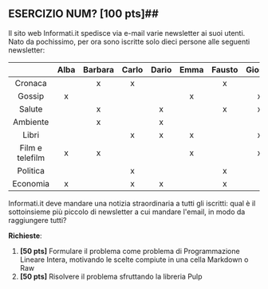 ## ESERCIZIO NUM? \[100 pts\]##

Il sito web Informati.it spedisce via e-mail varie newsletter ai suoi utenti.
Nato da pochissimo, per ora sono iscritte solo dieci persone alle seguenti newsletter:

|                 | Alba | Barbara | Carlo | Dario | Emma | Fausto | Giosuè | Harry | Imma | John |
|:---------------:|:----:|:-------:|:-----:|:-----:|:----:|:------:|:------:|:-----:|:----:|:----:|
|     Cronaca     |      |    x    |   x   |       |      |    x   |        |   x   |      |   x  |
|      Gossip     |   x  |         |       |       |   x  |        |    x   |       |   x  |   x  |
|      Salute     |      |    x    |       |   x   |      |    x   |    x   |   x   |      |      |
|     Ambiente    |      |    x    |       |   x   |      |        |        |       |      |   x  |
|      Libri      |      |         |   x   |   x   |   x  |        |    x   |       |   x  |      |
| Film e telefilm |   x  |    x    |       |       |   x  |        |    x   |   x   |      |      |
|     Politica    |      |         |   x   |       |      |    x   |        |       |      |      |
|     Economia    |   x  |         |   x   |   x   |      |    x   |        |       |   x  |   x  |

Informati.it deve mandare una notizia straordinaria a tutti gli iscritti: qual è il sottoinsieme più piccolo di newsletter a cui mandare l'email, in modo da raggiungere tutti?

__Richieste__:
1. __\[50 pts\]__ Formulare il problema come problema di Programmazione Lineare Intera, motivando le scelte compiute in una cella Markdown o Raw
2. __\[50 pts\]__ Risolvere il problema sfruttando la libreria Pulp
